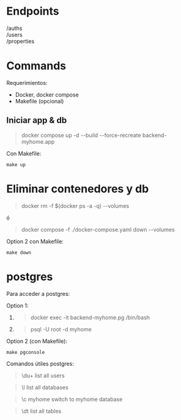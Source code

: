 # Endpoints
/auths \
/users \
/properties

# Commands

Requerimientos: 
- Docker, docker compose
- Makefile (opcional)

## Iniciar app & db

> docker compose up -d --build --force-recreate backend-myhome.app 

Con Makefile:

    make up

# Eliminar contenedores y db

> docker rm -f $(docker ps -a -q) --volumes

ó 
> docker compose -f ./docker-compose.yaml down --volumes



Option 2 con Makefile: 

    make down


# postgres

Para acceder a postgres:

Option 1: 
1. > docker exec -it backend-myhome.pg /bin/bash
2. > psql -U root -d myhome

Option 2 (con Makefile):

    make pgconsole
  
Comandos útiles postgres:
> \du+
list all users 

> \l
list all databases

> \c myhome
switch to myhome database

> \dt
list all tables